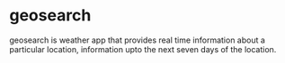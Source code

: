 # geosearch
geosearch is weather app that provides real time information about a particular location, information upto the next seven days of the location.
